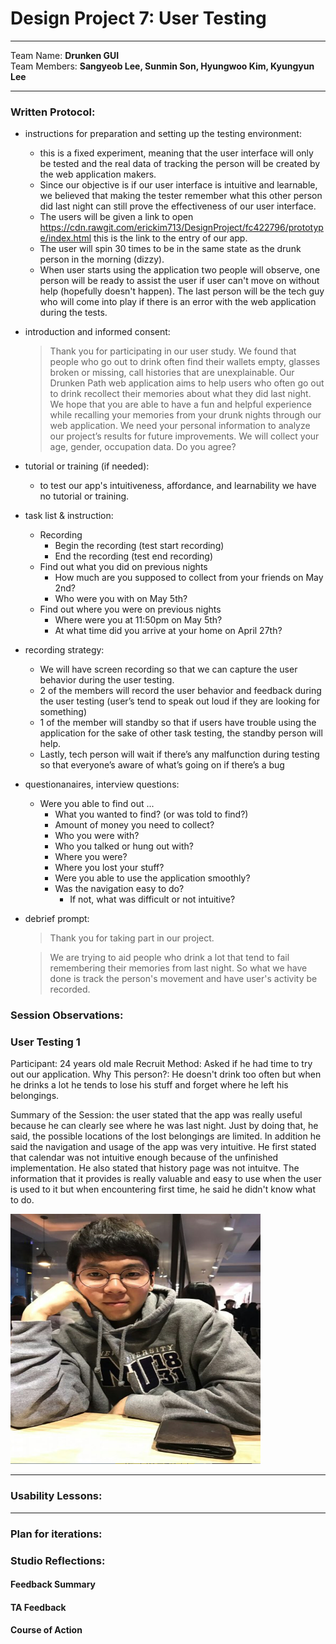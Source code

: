 
Design Project 7: User Testing
===================
----------
Team Name: **Drunken GUI** <br />
Team Members: **Sangyeob Lee, Sunmin Son, Hyungwoo Kim, Kyungyun Lee**

----------

### **Written Protocol:**
* instructions for preparation and setting up the testing environment:
	* this is a fixed experiment, meaning that the user interface will only be tested and the real data of tracking the person will be created by the web application makers.
	* Since our objective is if our user interface is intuitive and learnable, we believed that making the tester remember what this other person did last night can still prove the effectiveness of our user interface.
	* The users will be given a link to open https://cdn.rawgit.com/erickim713/DesignProject/fc422796/prototype/index.html this is the link to the entry of our app.
	* The user will spin 30 times to be in the same state as the drunk person in the morning (dizzy).
	* When user starts using the application two people will observe, one person will be ready to assist the user if user can't move on without help (hopefully doesn't happen). The last person will be the tech guy who will come into play if there is an error with the web application during the tests.

* introduction and informed consent:
	> Thank you for participating in our user study.
	We found that people who go out to drink often find their wallets empty, glasses broken or missing, call histories that are unexplainable. Our Drunken Path web application aims to help users who often go out to drink recollect their memories about what they did last night. We hope that you are able to have a fun and helpful experience while recalling your memories from your drunk nights through our web application.
We need your personal information to analyze our project’s results for future improvements. We will collect your age, gender, occupation data. Do you agree?

* tutorial or training (if needed):
	* to test our app's intuitiveness, affordance, and learnability we have no tutorial or training.

* task list & instruction:
	* Recording
		* Begin the recording (test start recording)
		* End the recording (test end recording)
	* Find out what you did on previous nights
		* How much are you supposed to collect from your friends on May 2nd?
		* Who were you with on May 5th?
	* Find out where you were on previous nights
		* Where were you at 11:50pm on May 5th?
		* At what time did you arrive at your home on April 27th?

* recording strategy:
	* We will have screen recording so that we can capture the user behavior during the user testing.
	* 2 of the members will record the user behavior and feedback during the user testing (user’s tend to speak out loud if they are looking for something)
	* 1 of the member will standby so that if users have trouble using the application for the sake of other task testing, the standby person will help.
	* Lastly, tech person will wait if there’s any malfunction during testing so that everyone’s aware of what’s going on if there’s a bug

* questionanaires, interview questions:
	* Were you able to find out ...
		* What you wanted to find? (or was told to find?)
		* Amount of money you need to collect?
		* Who you were with?
		* Who you talked or hung out with?
		* Where you were?
		* Where you lost your stuff?
		* Were you able to use the application smoothly?
		* Was the navigation easy to do?
			* If not, what was difficult or not intuitive?

* debrief prompt:
	> Thank you for taking part in our project.

	> We are trying to aid people who drink a lot that tend to fail remembering their memories from last night. So what we have done is track the person's movement and have user's activity be recorded.  



### **Session Observations:**

### User Testing 1 ###
Participant: 24 years old male
Recruit Method: Asked if he had time to try out our application.
Why This person?: He doesn't drink too often but when he drinks a lot he tends to lose his stuff and forget where he left his belongings.

Summary of the Session: the user stated that the app was really useful because he can clearly see where he was last night. Just by doing that, he said, the possible locations of the lost belongings are limited. In addition he said the navigation and usage of the app was very intuitive. He first stated that calendar was not intuitive enough because of the unfinished implementation. He also stated that history page was not intuitve. The information that it provides is really valuable and easy to use when the user is used to it but when encountering first time, he said he didn't know what to do.

<img src="richard.png" width="400" height="400">



-----------
### **Usability Lessons:**

-----------
### **Plan for iterations:**

### **Studio Reflections:**

#### Feedback Summary

#### TA Feedback

#### Course of Action
